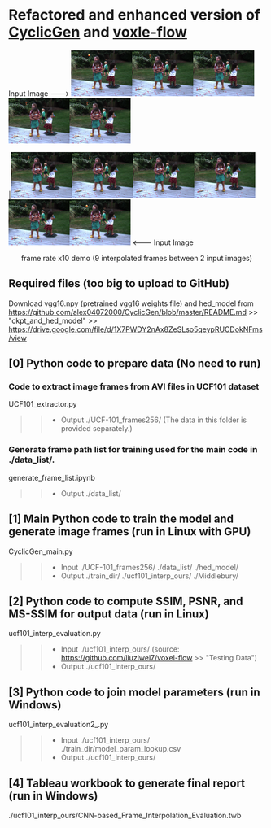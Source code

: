 # Refactored and enhanced version of [CyclicGen](https://github.com/alex04072000/CyclicGen) and [voxle-flow](https://github.com/liuziwei7/voxel-flow)


Input Image  --->
 <img src="Middlebury/eval-color-allframes/eval-data/Backyard_from07_08_2019-04-20T151155_model.ckpt-28069/frame07.png" width="120"><img src="Middlebury/eval-color-allframes/eval-data/Backyard_from07_08_2019-04-20T151155_model.ckpt-28069/frame07_.10_from07_08_2019-04-20T151155_model.ckpt-28069.png" width="120"><img src="Middlebury/eval-color-allframes/eval-data/Backyard_from07_08_2019-04-20T151155_model.ckpt-28069/frame07_.20_from07_08_2019-04-20T151155_model.ckpt-28069.png" width="120"><img src="Middlebury/eval-color-allframes/eval-data/Backyard_from07_08_2019-04-20T151155_model.ckpt-28069/frame07_.30_from07_08_2019-04-20T151155_model.ckpt-28069.png" width="120"><img src="Middlebury/eval-color-allframes/eval-data/Backyard_from07_08_2019-04-20T151155_model.ckpt-28069/frame07_.40_from07_08_2019-04-20T151155_model.ckpt-28069.png" width="120">
 
|<img src="Middlebury/eval-color-allframes/eval-data/Backyard_from07_08_2019-04-20T151155_model.ckpt-28069/frame07_.50_from07_08_2019-04-20T151155_model.ckpt-28069.png" width="120"><img src="Middlebury/eval-color-allframes/eval-data/Backyard_from07_08_2019-04-20T151155_model.ckpt-28069/frame07_.60_from07_08_2019-04-20T151155_model.ckpt-28069.png" width="120"><img src="Middlebury/eval-color-allframes/eval-data/Backyard_from07_08_2019-04-20T151155_model.ckpt-28069/frame07_.70_from07_08_2019-04-20T151155_model.ckpt-28069.png" width="120"><img src="Middlebury/eval-color-allframes/eval-data/Backyard_from07_08_2019-04-20T151155_model.ckpt-28069/frame07_.80_from07_08_2019-04-20T151155_model.ckpt-28069.png" width="120"><img src="Middlebury/eval-color-allframes/eval-data/Backyard_from07_08_2019-04-20T151155_model.ckpt-28069/frame07_.90_from07_08_2019-04-20T151155_model.ckpt-28069.png" width="120"><img src="Middlebury/eval-color-allframes/eval-data/Backyard_from07_08_2019-04-20T151155_model.ckpt-28069/frame08.png" width="120">
 <--- Input Image
<p align="center">
	frame rate x10 demo (9 interpolated frames between 2 input images) 
</p>

## Required files (too big to upload to GitHub)
Download vgg16.npy (pretrained vgg16 weights file) and hed_model from
 https://github.com/alex04072000/CyclicGen/blob/master/README.md >> "ckpt_and_hed_model" >> https://drive.google.com/file/d/1X7PWDY2nAx8ZeSLso5qeypRUCDokNFms/view

## [0] Python code to prepare data (No need to run)
### Code to extract image frames from AVI files in UCF101 dataset
UCF101_extractor.py
>> - Output ./UCF-101_frames256/ (The data in this folder is provided separately.)

### Generate frame path list for training used for the main code in ./data_list/.
generate_frame_list.ipynb
>> - Output ./data_list/

## [1] Main Python code to train the model and generate image frames (run in Linux with GPU)

CyclicGen_main.py
>> - Input ./UCF-101_frames256/ ./data_list/ ./hed_model/
>> - Output ./train_dir/ ./ucf101_interp_ours/ ./Middlebury/

## [2] Python code to compute SSIM, PSNR, and MS-SSIM for output data (run in Linux)

ucf101_interp_evaluation.py
>> - Input  ./ucf101_interp_ours/ (source: https://github.com/liuziwei7/voxel-flow >> "Testing Data")
>> - Output ./ucf101_interp_ours/

## [3] Python code to join model parameters (run in Windows)
ucf101_interp_evaluation2_.py
>> - Input ./ucf101_interp_ours/ ./train_dir/model_param_lookup.csv
>> - Output ./ucf101_interp_ours/

## [4] Tableau workbook to generate final report (run in Windows)
./ucf101_interp_ours/CNN-based_Frame_Interpolation_Evaluation.twb

